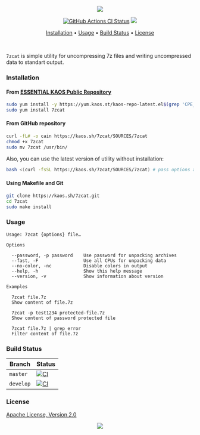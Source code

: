 <p align="center"><a href="#readme"><img src="https://gh.kaos.st/7zcat.svg"/></a></p>

<p align="center">
  <a href="https://kaos.sh/w/7zcat/ci"><img src="https://kaos.sh/w/7zcat/ci.svg" alt="GitHub Actions CI Status" /></a>
  <a href="#license"><img src="https://gh.kaos.st/apache2.svg"></a>
</p>

<p align="center"><a href="#installation">Installation</a> • <a href="#usage">Usage</a> • <a href="#build-status">Build Status</a> • <a href="#license">License</a></p>

<br/>

`7zcat` is simple utility for uncompressing 7z files and writing uncompressed data to standart output.

### Installation

#### From [ESSENTIAL KAOS Public Repository](https://yum.kaos.st)

```bash
sudo yum install -y https://yum.kaos.st/kaos-repo-latest.el$(grep 'CPE_NAME' /etc/os-release | tr -d '"' | cut -d':' -f5).noarch.rpm
sudo yum install 7zcat
```

#### From GitHub repository

```bash
curl -fL# -o cain https://kaos.sh/7zcat/SOURCES/7zcat
chmod +x 7zcat
sudo mv 7zcat /usr/bin/
```

Also, you can use the latest version of utility without installation:

```bash
bash <(curl -fsSL https://kaos.sh/7zcat/SOURCES/7zcat) # pass options and arguments here
```

#### Using Makefile and Git

```bash
git clone https://kaos.sh/7zcat.git
cd 7zcat
sudo make install
```

### Usage

```
Usage: 7zcat {options} file…

Options

  --password, -p password    Use password for unpacking archives
  --fast, -F                 Use all CPUs for unpacking data
  --no-color, -nc            Disable colors in output
  --help, -h                 Show this help message
  --version, -v              Show information about version

Examples

  7zcat file.7z
  Show content of file.7z

  7zcat -p test1234 protected-file.7z
  Show content of password protected file

  7zcat file.7z | grep error
  Filter content of file.7z
```

### Build Status

| Branch | Status |
|--------|--------|
| `master` | [![CI](https://kaos.sh/w/7zcat/ci.svg?branch=master)](https://kaos.sh/w/7zcat/ci?query=branch:master) |
| `develop` | [![CI](https://kaos.sh/w/7zcat/ci.svg?branch=master)](https://kaos.sh/w/7zcat/ci?query=branch:develop) |

### License

[Apache License, Version 2.0](https://www.apache.org/licenses/LICENSE-2.0)

<p align="center"><a href="https://essentialkaos.com"><img src="https://gh.kaos.st/ekgh.svg"/></a></p>
